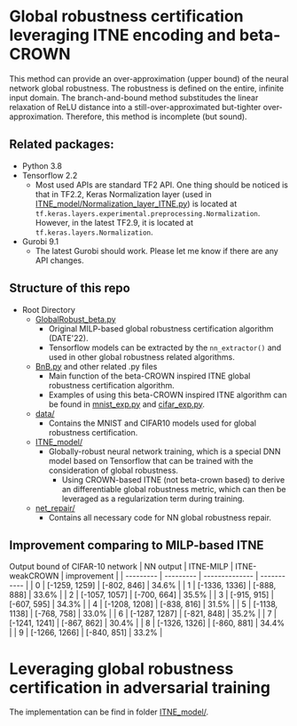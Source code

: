# Global robustness certification leveraging ITNE encoding and beta-CROWN
This method can provide an over-approximation (upper bound) of the neural network global robustness. The robustness is defined on the entire, infinite input domain. The branch-and-bound method substitudes the linear relaxation of ReLU distance into a still-over-approximated but-tighter over-approximation. Therefore, this method is incomplete (but sound).

## Related packages:
- Python 3.8
- Tensorflow 2.2
    - Most used APIs are standard TF2 API. One thing should be noticed is that in TF2.2, Keras Normalization layer (used in [ITNE_model/Normalization_layer_ITNE.py](ITNE_model/Normalization_layer_ITNE.py)) is located at `tf.keras.layers.experimental.preprocessing.Normalization`. However, in the latest TF2.9, it is located at `tf.keras.layers.Normalization`.
- Gurobi 9.1
    - The latest Gurobi should work. Please let me know if there are any API changes.

## Structure of this repo
- Root Directory
    - [GlobalRobust_beta.py](GlobalRobust_beta.py)
        - Original MILP-based global robustness certification algorithm (DATE'22).
        - Tensorflow models can be extracted by the `nn_extractor()` and used in other global robustness related algorithms.
    - [BnB.py](BnB.py) and other related .py files
        - Main function of the beta-CROWN inspired ITNE global robustness certification algorithm.
        - Examples of using this beta-CROWN inspired ITNE algorithm can be found in [mnist_exp.py](mnist_exp.py) and [cifar_exp.py](cifar_exp.py).
    - [data/](data/)
        - Contains the MNIST and CIFAR10 models used for global robustness certification.
    - [ITNE_model/](ITNE_model/)
        - Globally-robust neural network training, which is a special DNN model based on Tensorflow that can be trained with the consideration of global robustness.
            - Using CROWN-based ITNE (not beta-crown based) to derive an differentiable global robustness metric, which can then be leveraged as a regularization term during training.
    - [net_repair/](net_repair/)
        - Contains all necessary code for NN global robustness repair.


## Improvement comparing to MILP-based ITNE
Output bound of CIFAR-10 network
| NN output | ITNE-MILP | ITNE-weakCROWN | improvement |
| --------- | --------- | -------------- | ----------- |
| 0  | [-1259, 1259] |    [-802, 846] |  34.6% |
| 1  | [-1336, 1336] |    [-888, 888] |  33.6% |
| 2  | [-1057, 1057] |    [-700, 664] |  35.5% |
| 3  | [-915, 915] |    [-607, 595] |  34.3% |
| 4  | [-1208, 1208] |    [-838, 816] |  31.5% |
|  5 | [-1138, 1138] |    [-768, 758] |  33.0% |
|  6 | [-1287, 1287] |    [-821, 848] |  35.2% |
|  7 | [-1241, 1241] |    [-867, 862] |  30.4% |
|  8 | [-1326, 1326] |    [-860, 881] |  34.4% |
|  9 | [-1266, 1266] |   [-840, 851] |  33.2% |

# Leveraging global robustness certification in adversarial training
The implementation can be find in folder [ITNE_model/](ITNE_model/).